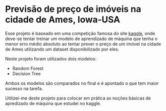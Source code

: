 # Previsão de preço de imóveis na cidade de Ames, Iowa-USA

Esse projeto é baseado em uma competição famosa do site [kaggle](https://www.kaggle.com/), onde deve-se tentar treinar um modelo de aprendizado de máquina que tenha o menor erro médio absoluto ao tentar prever o preço de um imóvel na cidade de Ames utilizando um dataset disponibilizado por eles.

Neste projeto foram utilizados dois modelos:
* Random Forest
* Decision Tree

Ambos os modelos são comparados no final e é apontado o que tem maior sucesso na tarefa.

Utilizei-me deste projeto para colocar em prática as noções básicas de apredizado de máquina que estudei no kaggle.

